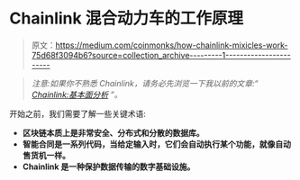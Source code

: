 # Chainlink 混合动力车的工作原理

> 原文：<https://medium.com/coinmonks/how-chainlink-mixicles-work-75d68f3094b6?source=collection_archive---------1----------------------->

> *注意:如果你不熟悉 Chainlink，请务必先浏览一下我以前的文章:“* [*Chainlink:基本面分析*](https://link.medium.com/tdilTMoEH0) *”。*

开始之前，我们需要了解一些关键术语:

*   **区块链本质上是非常安全、分布式和分散的数据库。**
*   **智能合同是一系列代码，当给定输入时，它们会自动执行某个功能，就像自动售货机一样。**
*   **Chainlink 是一种保护数据传输的数字基础设施。**